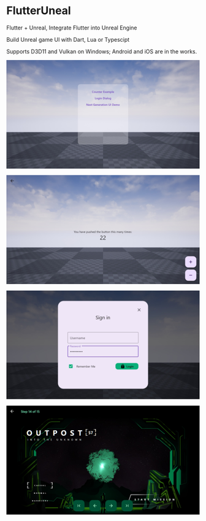 # FlutterUneal
Flutter + Unreal, Integrate Flutter into Unreal Engine

Build Unreal game UI with Dart, Lua or Typescipt

Supports D3D11 and Vulkan on Windows; Android and iOS are in the works.

![](screenshots/img1.jpg)

![](screenshots/img2.jpg)

![](screenshots/img3.jpg)

![](screenshots/img4.jpg)
